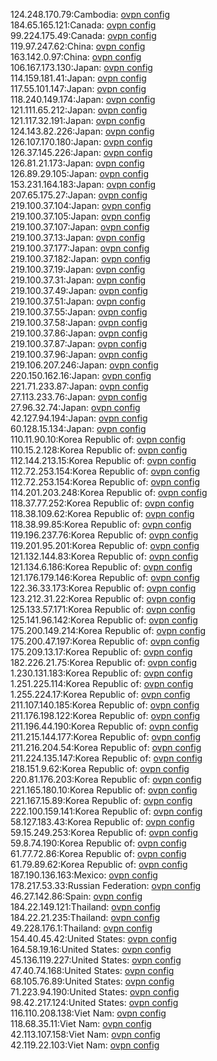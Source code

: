 124.248.170.79:Cambodia: [ovpn config](vpn/124_248_170_79.ovpn)  
184.65.165.121:Canada: [ovpn config](vpn/184_65_165_121.ovpn)  
99.224.175.49:Canada: [ovpn config](vpn/99_224_175_49.ovpn)  
119.97.247.62:China: [ovpn config](vpn/119_97_247_62.ovpn)  
163.142.0.97:China: [ovpn config](vpn/163_142_0_97.ovpn)  
106.167.173.130:Japan: [ovpn config](vpn/106_167_173_130.ovpn)  
114.159.181.41:Japan: [ovpn config](vpn/114_159_181_41.ovpn)  
117.55.101.147:Japan: [ovpn config](vpn/117_55_101_147.ovpn)  
118.240.149.174:Japan: [ovpn config](vpn/118_240_149_174.ovpn)  
121.111.65.212:Japan: [ovpn config](vpn/121_111_65_212.ovpn)  
121.117.32.191:Japan: [ovpn config](vpn/121_117_32_191.ovpn)  
124.143.82.226:Japan: [ovpn config](vpn/124_143_82_226.ovpn)  
126.107.170.180:Japan: [ovpn config](vpn/126_107_170_180.ovpn)  
126.37.145.226:Japan: [ovpn config](vpn/126_37_145_226.ovpn)  
126.81.21.173:Japan: [ovpn config](vpn/126_81_21_173.ovpn)  
126.89.29.105:Japan: [ovpn config](vpn/126_89_29_105.ovpn)  
153.231.164.183:Japan: [ovpn config](vpn/153_231_164_183.ovpn)  
207.65.175.27:Japan: [ovpn config](vpn/207_65_175_27.ovpn)  
219.100.37.104:Japan: [ovpn config](vpn/219_100_37_104.ovpn)  
219.100.37.105:Japan: [ovpn config](vpn/219_100_37_105.ovpn)  
219.100.37.107:Japan: [ovpn config](vpn/219_100_37_107.ovpn)  
219.100.37.13:Japan: [ovpn config](vpn/219_100_37_13.ovpn)  
219.100.37.177:Japan: [ovpn config](vpn/219_100_37_177.ovpn)  
219.100.37.182:Japan: [ovpn config](vpn/219_100_37_182.ovpn)  
219.100.37.19:Japan: [ovpn config](vpn/219_100_37_19.ovpn)  
219.100.37.31:Japan: [ovpn config](vpn/219_100_37_31.ovpn)  
219.100.37.49:Japan: [ovpn config](vpn/219_100_37_49.ovpn)  
219.100.37.51:Japan: [ovpn config](vpn/219_100_37_51.ovpn)  
219.100.37.55:Japan: [ovpn config](vpn/219_100_37_55.ovpn)  
219.100.37.58:Japan: [ovpn config](vpn/219_100_37_58.ovpn)  
219.100.37.86:Japan: [ovpn config](vpn/219_100_37_86.ovpn)  
219.100.37.87:Japan: [ovpn config](vpn/219_100_37_87.ovpn)  
219.100.37.96:Japan: [ovpn config](vpn/219_100_37_96.ovpn)  
219.106.207.246:Japan: [ovpn config](vpn/219_106_207_246.ovpn)  
220.150.162.16:Japan: [ovpn config](vpn/220_150_162_16.ovpn)  
221.71.233.87:Japan: [ovpn config](vpn/221_71_233_87.ovpn)  
27.113.233.76:Japan: [ovpn config](vpn/27_113_233_76.ovpn)  
27.96.32.74:Japan: [ovpn config](vpn/27_96_32_74.ovpn)  
42.127.94.194:Japan: [ovpn config](vpn/42_127_94_194.ovpn)  
60.128.15.134:Japan: [ovpn config](vpn/60_128_15_134.ovpn)  
110.11.90.10:Korea Republic of: [ovpn config](vpn/110_11_90_10.ovpn)  
110.15.2.128:Korea Republic of: [ovpn config](vpn/110_15_2_128.ovpn)  
112.144.213.15:Korea Republic of: [ovpn config](vpn/112_144_213_15.ovpn)  
112.72.253.154:Korea Republic of: [ovpn config](vpn/112_72_253_154.ovpn)  
112.72.253.154:Korea Republic of: [ovpn config](vpn/112_72_253_154.ovpn)  
114.201.203.248:Korea Republic of: [ovpn config](vpn/114_201_203_248.ovpn)  
118.37.77.252:Korea Republic of: [ovpn config](vpn/118_37_77_252.ovpn)  
118.38.109.62:Korea Republic of: [ovpn config](vpn/118_38_109_62.ovpn)  
118.38.99.85:Korea Republic of: [ovpn config](vpn/118_38_99_85.ovpn)  
119.196.237.76:Korea Republic of: [ovpn config](vpn/119_196_237_76.ovpn)  
119.201.95.201:Korea Republic of: [ovpn config](vpn/119_201_95_201.ovpn)  
121.132.144.83:Korea Republic of: [ovpn config](vpn/121_132_144_83.ovpn)  
121.134.6.186:Korea Republic of: [ovpn config](vpn/121_134_6_186.ovpn)  
121.176.179.146:Korea Republic of: [ovpn config](vpn/121_176_179_146.ovpn)  
122.36.33.173:Korea Republic of: [ovpn config](vpn/122_36_33_173.ovpn)  
123.212.31.22:Korea Republic of: [ovpn config](vpn/123_212_31_22.ovpn)  
125.133.57.171:Korea Republic of: [ovpn config](vpn/125_133_57_171.ovpn)  
125.141.96.142:Korea Republic of: [ovpn config](vpn/125_141_96_142.ovpn)  
175.200.149.214:Korea Republic of: [ovpn config](vpn/175_200_149_214.ovpn)  
175.200.47.197:Korea Republic of: [ovpn config](vpn/175_200_47_197.ovpn)  
175.209.13.17:Korea Republic of: [ovpn config](vpn/175_209_13_17.ovpn)  
182.226.21.75:Korea Republic of: [ovpn config](vpn/182_226_21_75.ovpn)  
1.230.131.183:Korea Republic of: [ovpn config](vpn/1_230_131_183.ovpn)  
1.251.225.114:Korea Republic of: [ovpn config](vpn/1_251_225_114.ovpn)  
1.255.224.17:Korea Republic of: [ovpn config](vpn/1_255_224_17.ovpn)  
211.107.140.185:Korea Republic of: [ovpn config](vpn/211_107_140_185.ovpn)  
211.176.198.122:Korea Republic of: [ovpn config](vpn/211_176_198_122.ovpn)  
211.196.44.190:Korea Republic of: [ovpn config](vpn/211_196_44_190.ovpn)  
211.215.144.177:Korea Republic of: [ovpn config](vpn/211_215_144_177.ovpn)  
211.216.204.54:Korea Republic of: [ovpn config](vpn/211_216_204_54.ovpn)  
211.224.135.147:Korea Republic of: [ovpn config](vpn/211_224_135_147.ovpn)  
218.151.9.62:Korea Republic of: [ovpn config](vpn/218_151_9_62.ovpn)  
220.81.176.203:Korea Republic of: [ovpn config](vpn/220_81_176_203.ovpn)  
221.165.180.10:Korea Republic of: [ovpn config](vpn/221_165_180_10.ovpn)  
221.167.15.89:Korea Republic of: [ovpn config](vpn/221_167_15_89.ovpn)  
222.100.159.141:Korea Republic of: [ovpn config](vpn/222_100_159_141.ovpn)  
58.127.183.43:Korea Republic of: [ovpn config](vpn/58_127_183_43.ovpn)  
59.15.249.253:Korea Republic of: [ovpn config](vpn/59_15_249_253.ovpn)  
59.8.74.190:Korea Republic of: [ovpn config](vpn/59_8_74_190.ovpn)  
61.77.72.86:Korea Republic of: [ovpn config](vpn/61_77_72_86.ovpn)  
61.79.89.62:Korea Republic of: [ovpn config](vpn/61_79_89_62.ovpn)  
187.190.136.163:Mexico: [ovpn config](vpn/187_190_136_163.ovpn)  
178.217.53.33:Russian Federation: [ovpn config](vpn/178_217_53_33.ovpn)  
46.27.142.86:Spain: [ovpn config](vpn/46_27_142_86.ovpn)  
184.22.149.121:Thailand: [ovpn config](vpn/184_22_149_121.ovpn)  
184.22.21.235:Thailand: [ovpn config](vpn/184_22_21_235.ovpn)  
49.228.176.1:Thailand: [ovpn config](vpn/49_228_176_1.ovpn)  
154.40.45.42:United States: [ovpn config](vpn/154_40_45_42.ovpn)  
164.58.19.16:United States: [ovpn config](vpn/164_58_19_16.ovpn)  
45.136.119.227:United States: [ovpn config](vpn/45_136_119_227.ovpn)  
47.40.74.168:United States: [ovpn config](vpn/47_40_74_168.ovpn)  
68.105.76.89:United States: [ovpn config](vpn/68_105_76_89.ovpn)  
71.223.94.190:United States: [ovpn config](vpn/71_223_94_190.ovpn)  
98.42.217.124:United States: [ovpn config](vpn/98_42_217_124.ovpn)  
116.110.208.138:Viet Nam: [ovpn config](vpn/116_110_208_138.ovpn)  
118.68.35.11:Viet Nam: [ovpn config](vpn/118_68_35_11.ovpn)  
42.113.107.158:Viet Nam: [ovpn config](vpn/42_113_107_158.ovpn)  
42.119.22.103:Viet Nam: [ovpn config](vpn/42_119_22_103.ovpn)  

